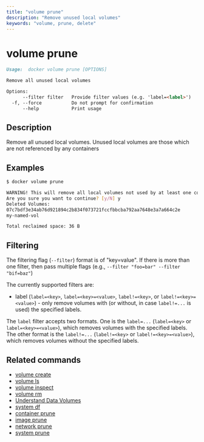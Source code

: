 ```yaml
---
title: "volume prune"
description: "Remove unused local volumes"
keywords: "volume, prune, delete"
---
```


# volume prune

```markdown
Usage:	docker volume prune [OPTIONS]

Remove all unused local volumes

Options:
      --filter filter   Provide filter values (e.g. 'label=<label>')
  -f, --force           Do not prompt for confirmation
      --help            Print usage
```

## Description

Remove all unused local volumes. Unused local volumes are those which are not referenced by any containers

## Examples

```bash
$ docker volume prune

WARNING! This will remove all local volumes not used by at least one container.
Are you sure you want to continue? [y/N] y
Deleted Volumes:
07c7bdf3e34ab76d921894c2b834f073721fccfbbcba792aa7648e3a7a664c2e
my-named-vol

Total reclaimed space: 36 B
```

## Filtering

The filtering flag (`--filter`) format is of "key=value". If there is more
than one filter, then pass multiple flags (e.g., `--filter "foo=bar" --filter "bif=baz"`)

The currently supported filters are:

* label (`label=<key>`, `label=<key>=<value>`, `label!=<key>`, or `label!=<key>=<value>`) - only remove volumes with (or without, in case `label!=...` is used) the specified labels.

The `label` filter accepts two formats. One is the `label=...` (`label=<key>` or `label=<key>=<value>`),
which removes volumes with the specified labels. The other
format is the `label!=...` (`label!=<key>` or `label!=<key>=<value>`), which removes
volumes without the specified labels.


## Related commands

* [volume create](volume_create.md)
* [volume ls](volume_ls.md)
* [volume inspect](volume_inspect.md)
* [volume rm](volume_rm.md)
* [Understand Data Volumes](https://docs.docker.com/engine/tutorials/dockervolumes/)
* [system df](system_df.md)
* [container prune](container_prune.md)
* [image prune](image_prune.md)
* [network prune](network_prune.md)
* [system prune](system_prune.md)
